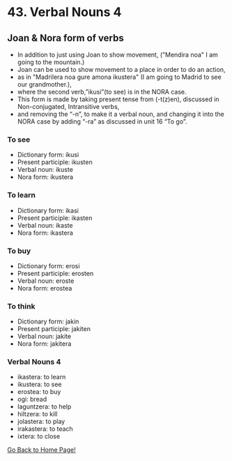 # 43. Verbal Nouns 4

## Joan &amp; Nora form of verbs

*   In addition to just using Joan to show movement, ("Mendira noa" I am going to the mountain.)
*   Joan can be used to show movement to a place in order to do an action,
*   as in "Madrilera noa gure amona ikustera" (I am going to Madrid to see our grandmother.),
*   where the second verb,”ikusi”(to see) is in the NORA case.
*   This form is made by taking present tense from (-t(z)en), discussed in Non-conjugated, Intransitive verbs,
*   and removing the “-n”, to make it a verbal noun, and changing it into the NORA case by adding “-ra” as discussed in unit 16 “To go”.

### To see

*   Dictionary form: ikusi
*   Present participle: ikusten
*   Verbal noun: ikuste
*   Nora form: ikustera

### To learn

*   Dictionary form: ikasi
*   Present participle: ikasten
*   Verbal noun: ikaste
*   Nora form: ikastera

### To buy

*   Dictionary form: erosi
*   Present participle: erosten
*   Verbal noun: eroste
*   Nora form: erostea

### To think

*   Dictionary form: jakin
*   Present participle: jakiten
*   Verbal noun: jakite
*   Nora form: jakitera

### Verbal Nouns 4

*   ikastera: to learn
*   ikustera: to see
*   erostea: to buy
*   ogi: bread
*   laguntzera: to help
*   hiltzera: to kill
*   jolastera: to play
*   irakastera: to teach
*   ixtera: to close

[ Go Back to Home Page!](..)